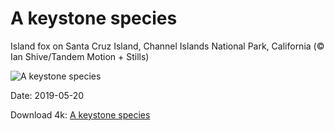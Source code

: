 # A keystone species

Island fox on Santa Cruz Island, Channel Islands National Park, California (© Ian Shive/Tandem Motion + Stills)

![A keystone species](https://bing.com/th?id=OHR.ChannelIslandFox_EN-US8681899783_UHD.jpg&rf=LaDigue_UHD.jpg&pid=hp&w=1024&h=576)

Date: 2019-05-20

Download 4k: [A keystone species](https://bing.com/th?id=OHR.ChannelIslandFox_EN-US8681899783_UHD.jpg&rf=LaDigue_UHD.jpg&pid=hp&w=3840&h=2160)

